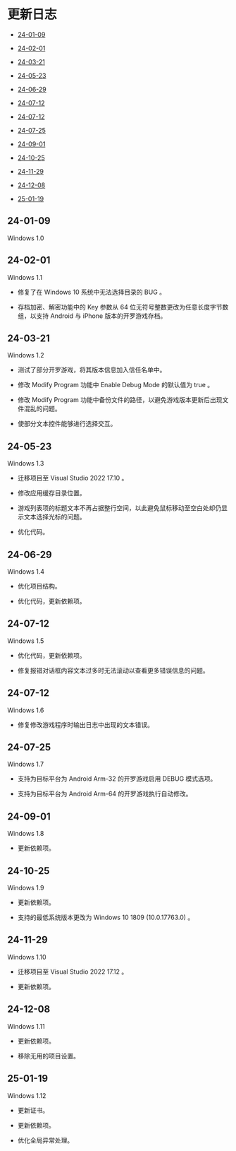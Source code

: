 # 更新日志

- [24-01-09](#24-01-09)

- [24-02-01](#24-02-01)

- [24-03-21](#24-03-21)

- [24-05-23](#24-05-23)

- [24-06-29](#24-06-29)

- [24-07-12](#24-07-12)

- [24-07-12](#24-07-12)

- [24-07-25](#24-07-25)

- [24-09-01](#24-09-01)

- [24-10-25](#24-10-25)

- [24-11-29](#24-11-29)

- [24-12-08](#24-12-08)

- [25-01-19](#25-01-19)

## 24-01-09

Windows 1.0

## 24-02-01

Windows 1.1

* 修复了在 Windows 10 系统中无法选择目录的 BUG 。

* 存档加密、解密功能中的 Key 参数从 64 位无符号整数更改为任意长度字节数组，以支持 Android 与 iPhone 版本的开罗游戏存档。

## 24-03-21

Windows 1.2

* 测试了部分开罗游戏，将其版本信息加入信任名单中。

* 修改 Modify Program 功能中 Enable Debug Mode 的默认值为 true 。

* 修改 Modify Program 功能中备份文件的路径，以避免游戏版本更新后出现文件混乱的问题。

* 使部分文本控件能够进行选择交互。

## 24-05-23

Windows 1.3

* 迁移项目至 Visual Studio 2022 17.10 。

* 修改应用缓存目录位置。

* 游戏列表项的标题文本不再占据整行空间，以此避免鼠标移动至空白处却仍显示文本选择光标的问题。

* 优化代码。

## 24-06-29

Windows 1.4

* 优化项目结构。

* 优化代码，更新依赖项。

## 24-07-12

Windows 1.5

* 优化代码，更新依赖项。

* 修复报错对话框内容文本过多时无法滚动以查看更多错误信息的问题。

## 24-07-12

Windows 1.6

* 修复修改游戏程序时输出日志中出现的文本错误。

## 24-07-25

Windows 1.7

* 支持为目标平台为 Android Arm-32 的开罗游戏启用 DEBUG 模式选项。

* 支持为目标平台为 Android Arm-64 的开罗游戏执行自动修改。

## 24-09-01

Windows 1.8

* 更新依赖项。

## 24-10-25

Windows 1.9

* 更新依赖项。

* 支持的最低系统版本更改为 Windows 10 1809 (10.0.17763.0) 。

## 24-11-29

Windows 1.10

* 迁移项目至 Visual Studio 2022 17.12 。

* 更新依赖项。

## 24-12-08

Windows 1.11

* 更新依赖项。

* 移除无用的项目设置。

## 25-01-19

Windows 1.12

* 更新证书。

* 更新依赖项。

* 优化全局异常处理。

